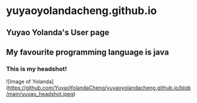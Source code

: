 # yuyaoyolandacheng.github.io
## Yuyao Yolanda's User page
## My favourite programming language is java
### This is my headshot!
![Image of Yolanda]
(https://github.com/YuyaoYolandaCheng/yuyaoyolandacheng.github.io/blob/main/yuyao_headshot.jpeg)
